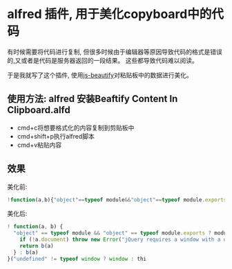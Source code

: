 # alfred 插件, 用于美化copyboard中的代码

有时候需要将代码进行复制, 但很多时候由于编辑器等原因导致代码的格式是错误的,又或者是代码是服务器返回的一段结果。
这些都导致代码难以阅读。

于是我就写了这个插件, 使用[js-beautify](https://www.npmjs.com/package/js-beautify)对粘贴板中的数据进行美化。

## 使用方法: alfred 安装Beaftify Content In Clipboard.alfd

- cmd+c将想要格式化的内容复制到剪贴板中
- cmd+shift+p执行alfred脚本
- cmd+v粘贴内容

## 效果
美化前:
```js
!function(a,b){"object"==typeof module&&"object"==typeof module.exports?module.exports=a.document?b(a,!0):function(a){if(!a.document)throw new Error("jQuery requires a window with a document");return b(a)}:b(a)}("undefined"!=typeof window?window:thi
```

美化后:
```js
! function(a, b) {
  "object" == typeof module && "object" == typeof module.exports ? module.exports = a.document ? b(a, !0) : function(a) {
    if (!a.document) throw new Error("jQuery requires a window with a document");
    return b(a)
  } : b(a)
}("undefined" != typeof window ? window : thi
```